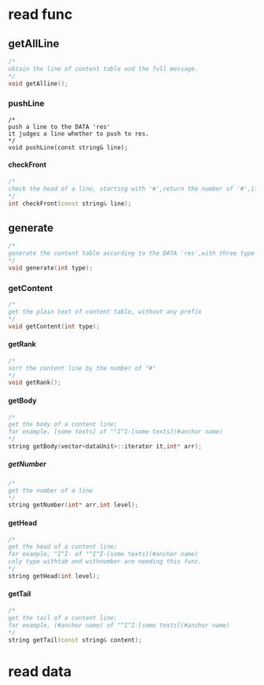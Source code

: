 # read func

## getAllLine
```C++
/*
obtain the line of content table and the full message.
*/
void getAlline();
```
### pushLine
```
/*
push a line to the DATA 'res'
it judges a line whether to push to res.
*/
void pushLine(const string& line);
```
#### checkFront
```C++
/*
check the head of a line, starting with '#',return the number of '#',if not, return std::string::npos;
*/
int checkFront(const string& line);
```

## generate
```C++
/*
generate the content table according to the DATA 'res',with three type
*/
void generate(int type);
```

### getContent
```C++
/*
get the plain text of content table, without any prefix
*/
void getContent(int type);
```

#### getRank
```C++
/*
sort the content line by the number of "#"
*/
void getRank();
```

#### getBody
```C++
/*
get the body of a content line;
for example, [some texts] of "^I^I-[some texts](#anchor name)
*/
string getBody(vector<dataUnit>::iterator it,int* arr);
```

##### getNumber
```C++
/*
get the number of a line
*/
string getNumber(int* arr,int level);
```

#### getHead
```C++
/*
get the head of a content line;
for example, ^I^I- of "^I^I-[some texts](#anchor name)
cnly type withtab and withnumber are needing this func.
*/
string getHead(int level);
```

#### getTail
```C++
/*
get the tail of a content line;
for example, (#anchor name) of "^I^I-[some texts](#anchor name)
*/
string getTail(const string& content);
```

# read data
